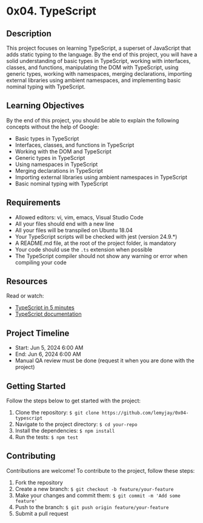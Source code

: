 # 0x04. TypeScript


## Description
This project focuses on learning TypeScript, a superset of JavaScript that adds static typing to the language. By the end of this project, you will have a solid understanding of basic types in TypeScript, working with interfaces, classes, and functions, manipulating the DOM with TypeScript, using generic types, working with namespaces, merging declarations, importing external libraries using ambient namespaces, and implementing basic nominal typing with TypeScript.


## Learning Objectives
By the end of this project, you should be able to explain the following concepts without the help of Google:
- Basic types in TypeScript
- Interfaces, classes, and functions in TypeScript
- Working with the DOM and TypeScript
- Generic types in TypeScript
- Using namespaces in TypeScript
- Merging declarations in TypeScript
- Importing external libraries using ambient namespaces in TypeScript
- Basic nominal typing with TypeScript


## Requirements
- Allowed editors: vi, vim, emacs, Visual Studio Code
- All your files should end with a new line
- All your files will be transpiled on Ubuntu 18.04
- Your TypeScript scripts will be checked with jest (version 24.9.*)
- A README.md file, at the root of the project folder, is mandatory
- Your code should use the `.ts` extension when possible
- The TypeScript compiler should not show any warning or error when compiling your code


## Resources
Read or watch:
- [TypeScript in 5 minutes](https://www.typescriptlang.org/docs/handbook/typescript-in-5-minutes.html)
- [TypeScript documentation](https://www.typescriptlang.org/docs/)


## Project Timeline
- Start: Jun 5, 2024 6:00 AM
- End: Jun 6, 2024 6:00 AM
- Manual QA review must be done (request it when you are done with the project)

## Getting Started
Follow the steps below to get started with the project:

1. Clone the repository: `$ git clone https://github.com/lemyjay/0x04-typescript`
2. Navigate to the project directory: `$ cd your-repo`
3. Install the dependencies: `$ npm install`
4. Run the tests: `$ npm test`



## Contributing
Contributions are welcome! To contribute to the project, follow these steps:

1. Fork the repository
2. Create a new branch: `$ git checkout -b feature/your-feature`
3. Make your changes and commit them: `$ git commit -m 'Add some feature'`
4. Push to the branch: `$ git push origin feature/your-feature`
5. Submit a pull request
